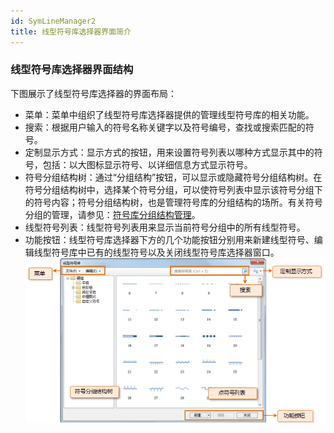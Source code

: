 ```yaml
---
id: SymLineManager2
title: 线型符号库选择器界面简介
---
```

### 线型符号库选择器界面结构

下图展示了线型符号库选择器的界面布局：

* 菜单：菜单中组织了线型符号库选择器提供的管理线型符号库的相关功能。
* 搜索：根据用户输入的符号名称关键字以及符号编号，查找或搜索匹配的符号。 
* 定制显示方式：显示方式的按钮，用来设置符号列表以哪种方式显示其中的符号，包括：以大图标显示符号、以详细信息方式显示符号。 
* 符号分组结构树：通过“分组结构”按钮，可以显示或隐藏符号分组结构树。在符号分组结构树中，选择某个符号分组，可以使符号列表中显示该符号分组下的符号内容；符号分组结构树，也是管理符号库的分组结构的场所。有关符号分组的管理，请参见：[符号库分组结构管理](SymMarkerManager3.htm)。
* 线型符号列表：线型符号列表用来显示当前符号分组中的所有线型符号。
* 功能按钮：线型符号库选择器下方的几个功能按钮分别用来新建线型符号、编辑线型符号库中已有的线型符号以及关闭线型符号库选择器窗口。
![](img/SymLineManager2t1.png)  
